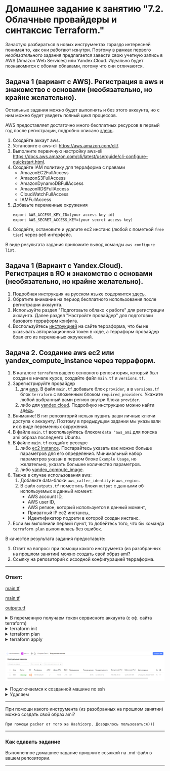 # Домашнее задание к занятию "7.2. Облачные провайдеры и синтаксис Terraform."

Зачастую разбираться в новых инструментах гораздо интересней понимая то, как они работают изнутри. 
Поэтому в рамках первого *необязательного* задания предлагается завести свою учетную запись в AWS (Amazon Web Services) или Yandex.Cloud.
Идеально будет познакомится с обоими облаками, потому что они отличаются. 

## Задача 1 (вариант с AWS). Регистрация в aws и знакомство с основами (необязательно, но крайне желательно).

Остальные задания можно будет выполнять и без этого аккаунта, но с ним можно будет увидеть полный цикл процессов. 

AWS предоставляет достаточно много бесплатных ресурсов в первый год после регистрации, подробно описано [здесь](https://aws.amazon.com/free/).
1. Создайте аккаут aws.
1. Установите c aws-cli https://aws.amazon.com/cli/.
1. Выполните первичную настройку aws-sli https://docs.aws.amazon.com/cli/latest/userguide/cli-configure-quickstart.html.
1. Создайте IAM политику для терраформа c правами
    * AmazonEC2FullAccess
    * AmazonS3FullAccess
    * AmazonDynamoDBFullAccess
    * AmazonRDSFullAccess
    * CloudWatchFullAccess
    * IAMFullAccess
1. Добавьте переменные окружения 
    ```
    export AWS_ACCESS_KEY_ID=(your access key id)
    export AWS_SECRET_ACCESS_KEY=(your secret access key)
    ```
1. Создайте, остановите и удалите ec2 инстанс (любой с пометкой `free tier`) через веб интерфейс. 

В виде результата задания приложите вывод команды `aws configure list`.

## Задача 1 (Вариант с Yandex.Cloud). Регистрация в ЯО и знакомство с основами (необязательно, но крайне желательно).

1. Подробная инструкция на русском языке содержится [здесь](https://cloud.yandex.ru/docs/solutions/infrastructure-management/terraform-quickstart).
2. Обратите внимание на период бесплатного использования после регистрации аккаунта. 
3. Используйте раздел "Подготовьте облако к работе" для регистрации аккаунта. Далее раздел "Настройте провайдер" для подготовки
базового терраформ конфига.
4. Воспользуйтесь [инструкцией](https://registry.terraform.io/providers/yandex-cloud/yandex/latest/docs) на сайте терраформа, что бы 
не указывать авторизационный токен в коде, а терраформ провайдер брал его из переменных окружений.

## Задача 2. Создание aws ec2 или yandex_compute_instance через терраформ. 

1. В каталоге `terraform` вашего основного репозитория, который был создан в начале курсе, создайте файл `main.tf` и `versions.tf`.
2. Зарегистрируйте провайдер 
   1. для [aws](https://registry.terraform.io/providers/hashicorp/aws/latest/docs). В файл `main.tf` добавьте
   блок `provider`, а в `versions.tf` блок `terraform` с вложенным блоком `required_providers`. Укажите любой выбранный вами регион 
   внутри блока `provider`.
   2. либо для [yandex.cloud](https://registry.terraform.io/providers/yandex-cloud/yandex/latest/docs). Подробную инструкцию можно найти 
   [здесь](https://cloud.yandex.ru/docs/solutions/infrastructure-management/terraform-quickstart).
3. Внимание! В гит репозиторий нельзя пушить ваши личные ключи доступа к аккаунту. Поэтому в предыдущем задании мы указывали
их в виде переменных окружения. 
4. В файле `main.tf` воспользуйтесь блоком `data "aws_ami` для поиска ami образа последнего Ubuntu.  
5. В файле `main.tf` создайте рессурс 
   1. либо [ec2 instance](https://registry.terraform.io/providers/hashicorp/aws/latest/docs/resources/instance).
   Постарайтесь указать как можно больше параметров для его определения. Минимальный набор параметров указан в первом блоке 
   `Example Usage`, но желательно, указать большее количество параметров.
   2. либо [yandex_compute_image](https://registry.terraform.io/providers/yandex-cloud/yandex/latest/docs/resources/compute_image).
6. Также в случае использования aws:
   1. Добавьте data-блоки `aws_caller_identity` и `aws_region`.
   2. В файл `outputs.tf` поместить блоки `output` с данными об используемых в данный момент: 
       * AWS account ID,
       * AWS user ID,
       * AWS регион, который используется в данный момент, 
       * Приватный IP ec2 инстансы,
       * Идентификатор подсети в которой создан инстанс.  
7. Если вы выполнили первый пункт, то добейтесь того, что бы команда `terraform plan` выполнялась без ошибок. 


В качестве результата задания предоставьте:
1. Ответ на вопрос: при помощи какого инструмента (из разобранных на прошлом занятии) можно создать свой образ ami?
1. Ссылку на репозиторий с исходной конфигурацией терраформа.  
 
---
### Ответ:
[main.tf](https://github.com/lunezhev/devops-netology/blob/main/terraform/main.tf)

[main.tf](https://github.com/lunezhev/devops-netology/blob/main/terraform/versions.tf)

[outputs.tf](https://github.com/lunezhev/devops-netology/blob/main/terraform/outputs.tf)



<details>
<summary>В переменную получаем токен сервисного аккаунта (с оф. сайта terraform)</summary>

```
root@v1272864:~/devops-netology/terraform# yc iam service-account list --folder-id b1g63r6cv324nqcitmbp
+----------------------+------------------+
|          ID          |       NAME       |
+----------------------+------------------+
| ajecdb2h49krqb7h0vmv | service-account1 |
+----------------------+------------------+

root@v1272864:~/devops-netology/terraform# export YC_TOKEN=`yc iam create-token`
```

</details>

<details>
<summary>terraform init</summary>

```
root@v1272864:~/devops-netology/terraform# terraform init

Initializing the backend...

Initializing provider plugins...
- Finding latest version of yandex-cloud/yandex...
- Installing yandex-cloud/yandex v0.77.0...
- Installed yandex-cloud/yandex v0.77.0 (self-signed, key ID E40F590B50BB8E40)

Partner and community providers are signed by their developers.
If you'd like to know more about provider signing, you can read about it here:
https://www.terraform.io/docs/cli/plugins/signing.html

Terraform has created a lock file .terraform.lock.hcl to record the provider
selections it made above. Include this file in your version control repository
so that Terraform can guarantee to make the same selections by default when
you run "terraform init" in the future.

Terraform has been successfully initialized!

You may now begin working with Terraform. Try running "terraform plan" to see
any changes that are required for your infrastructure. All Terraform commands
should now work.

If you ever set or change modules or backend configuration for Terraform,
rerun this command to reinitialize your working directory. If you forget, other
commands will detect it and remind you to do so if necessary.
```

</details>

<details>
<summary>terraform plan</summary>

```
root@v1272864:~/devops-netology/terraform# terraform plan

Terraform used the selected providers to generate the following execution plan. Resource actions are indicated with the following symbols:
  + create

Terraform will perform the following actions:

  # yandex_compute_instance.test will be created
  + resource "yandex_compute_instance" "test" {
      + created_at                = (known after apply)
      + folder_id                 = (known after apply)
      + fqdn                      = (known after apply)
      + hostname                  = (known after apply)
      + id                        = (known after apply)
      + metadata                  = {
          + "ssh-keys" = <<-EOT
                ubuntu:ssh-rsa AAAAB3NzaC1yc2EAAAADAQABAAABAQD9UPABZvMBObtq35baOzfoRUreDBq1lFj9OnLPR8LNxHNwE90cp2bHZ5HfDJnsNvpQZZu+baQk6urgscG1ze8FJX/HjdGO2o4EsalAdyaod7tGi0m62kYvqI5ZyJqs12t7lrEoEdPWmxsk/cyFlfFxr+n22zUkGj1TeDBiro2W9s7na6nBfOIoVh7QI8UF8SCK7wiVGLDt/uK7nDHjIw7OxLIu68q42AoWZZJ0UmoPjHwBPedbnQxtVbD1LECiXlfGkiJdLdKLz0TRvrC24gfDq+QSopsyAhiXmo6cd+S0dNNcLCA8eL0Zm+wH6SsLioDvX2kv/+XAh40TjrT+8pLP root@v1272864.hosted-by-vdsina.ru
            EOT
        }
      + name                      = "test"
      + network_acceleration_type = "standard"
      + platform_id               = "standard-v1"
      + service_account_id        = (known after apply)
      + status                    = (known after apply)
      + zone                      = (known after apply)

      + boot_disk {
          + auto_delete = true
          + device_name = (known after apply)
          + disk_id     = (known after apply)
          + mode        = (known after apply)

          + initialize_params {
              + block_size  = (known after apply)
              + description = (known after apply)
              + image_id    = "fd8ju9iqf6g5bcq77jns"
              + name        = "root-test"
              + size        = 20
              + snapshot_id = (known after apply)
              + type        = "network-nvme"
            }
        }

      + network_interface {
          + index              = (known after apply)
          + ip_address         = (known after apply)
          + ipv4               = true
          + ipv6               = (known after apply)
          + ipv6_address       = (known after apply)
          + mac_address        = (known after apply)
          + nat                = true
          + nat_ip_address     = (known after apply)
          + nat_ip_version     = (known after apply)
          + security_group_ids = (known after apply)
          + subnet_id          = (known after apply)
        }

      + placement_policy {
          + host_affinity_rules = (known after apply)
          + placement_group_id  = (known after apply)
        }

      + resources {
          + core_fraction = 100
          + cores         = 2
          + memory        = 2
        }

      + scheduling_policy {
          + preemptible = (known after apply)
        }
    }

  # yandex_vpc_network.test_network will be created
  + resource "yandex_vpc_network" "test_network" {
      + created_at                = (known after apply)
      + default_security_group_id = (known after apply)
      + folder_id                 = (known after apply)
      + id                        = (known after apply)
      + labels                    = (known after apply)
      + name                      = "test_network"
      + subnet_ids                = (known after apply)
    }

  # yandex_vpc_subnet.test_subnet will be created
  + resource "yandex_vpc_subnet" "test_subnet" {
      + created_at     = (known after apply)
      + folder_id      = (known after apply)
      + id             = (known after apply)
      + labels         = (known after apply)
      + name           = "test_subnet"
      + network_id     = (known after apply)
      + v4_cidr_blocks = [
          + "192.168.10.0/24",
        ]
      + v6_cidr_blocks = (known after apply)
      + zone           = "ru-central1-a"
    }

Plan: 3 to add, 0 to change, 0 to destroy.

Changes to Outputs:
  + external_ip_address_test = (known after apply)
  + internal_ip_address_test = (known after apply)

────────────────────────────────────────────────────────────────────────────────────────────────────────────────────────────────────────────────────────────────────────

Note: You didn't use the -out option to save this plan, so Terraform can't guarantee to take exactly these actions if you run "terraform apply" now.
```

</details>

<details>
<summary>terraform apply</summary>

```
root@v1272864:~/devops-netology/terraform# terraform apply -auto-approve

Terraform used the selected providers to generate the following execution plan. Resource actions are indicated with the following symbols:
  + create

Terraform will perform the following actions:

  # yandex_compute_instance.test will be created
  + resource "yandex_compute_instance" "test" {
      + created_at                = (known after apply)
      + folder_id                 = (known after apply)
      + fqdn                      = (known after apply)
      + hostname                  = (known after apply)
      + id                        = (known after apply)
      + metadata                  = {
          + "ssh-keys" = <<-EOT
                ubuntu:ssh-rsa AAAAB3NzaC1yc2EAAAADAQABAAABAQD9UPABZvMBObtq35baOzfoRUreDBq1lFj9OnLPR8LNxHNwE90cp2bHZ5HfDJnsNvpQZZu+baQk6urgscG1ze8FJX/HjdGO2o4EsalAdyaod7tGi0m62kYvqI5ZyJqs12t7lrEoEdPWmxsk/cyFlfFxr+n22zUkGj1TeDBiro2W9s7na6nBfOIoVh7QI8UF8SCK7wiVGLDt/uK7nDHjIw7OxLIu68q42AoWZZJ0UmoPjHwBPedbnQxtVbD1LECiXlfGkiJdLdKLz0TRvrC24gfDq+QSopsyAhiXmo6cd+S0dNNcLCA8eL0Zm+wH6SsLioDvX2kv/+XAh40TjrT+8pLP root@v1272864.hosted-by-vdsina.ru
            EOT
        }
      + name                      = "test"
      + network_acceleration_type = "standard"
      + platform_id               = "standard-v1"
      + service_account_id        = (known after apply)
      + status                    = (known after apply)
      + zone                      = (known after apply)

      + boot_disk {
          + auto_delete = true
          + device_name = (known after apply)
          + disk_id     = (known after apply)
          + mode        = (known after apply)

          + initialize_params {
              + block_size  = (known after apply)
              + description = (known after apply)
              + image_id    = "fd8ju9iqf6g5bcq77jns"
              + name        = "root-test"
              + size        = 20
              + snapshot_id = (known after apply)
              + type        = "network-nvme"
            }
        }

      + network_interface {
          + index              = (known after apply)
          + ip_address         = (known after apply)
          + ipv4               = true
          + ipv6               = (known after apply)
          + ipv6_address       = (known after apply)
          + mac_address        = (known after apply)
          + nat                = true
          + nat_ip_address     = (known after apply)
          + nat_ip_version     = (known after apply)
          + security_group_ids = (known after apply)
          + subnet_id          = (known after apply)
        }

      + placement_policy {
          + host_affinity_rules = (known after apply)
          + placement_group_id  = (known after apply)
        }

      + resources {
          + core_fraction = 100
          + cores         = 2
          + memory        = 2
        }

      + scheduling_policy {
          + preemptible = (known after apply)
        }
    }

  # yandex_vpc_network.test_network will be created
  + resource "yandex_vpc_network" "test_network" {
      + created_at                = (known after apply)
      + default_security_group_id = (known after apply)
      + folder_id                 = (known after apply)
      + id                        = (known after apply)
      + labels                    = (known after apply)
      + name                      = "test_network"
      + subnet_ids                = (known after apply)
    }

  # yandex_vpc_subnet.test_subnet will be created
  + resource "yandex_vpc_subnet" "test_subnet" {
      + created_at     = (known after apply)
      + folder_id      = (known after apply)
      + id             = (known after apply)
      + labels         = (known after apply)
      + name           = "test_subnet"
      + network_id     = (known after apply)
      + v4_cidr_blocks = [
          + "192.168.10.0/24",
        ]
      + v6_cidr_blocks = (known after apply)
      + zone           = "ru-central1-a"
    }

Plan: 3 to add, 0 to change, 0 to destroy.

Changes to Outputs:
  + external_ip_address_test = (known after apply)
  + internal_ip_address_test = (known after apply)
yandex_vpc_network.test_network: Creating...
yandex_vpc_network.test_network: Creation complete after 1s [id=enp0k27nu3fdaihnbcgr]
yandex_vpc_subnet.test_subnet: Creating...
yandex_vpc_subnet.test_subnet: Creation complete after 1s [id=e9babnbhj7u3fh6aj78t]
yandex_compute_instance.test: Creating...
yandex_compute_instance.test: Still creating... [10s elapsed]
yandex_compute_instance.test: Still creating... [20s elapsed]
yandex_compute_instance.test: Creation complete after 22s [id=fhmsrdsmtelieurnnk9a]

Apply complete! Resources: 3 added, 0 changed, 0 destroyed.

Outputs:

external_ip_address_test = "62.84.127.189"
internal_ip_address_test = "192.168.10.13"
```

</details>

<br/>

![](7.2_1.png)

<details>
<summary>Подключаемся к созданной машине по ssh</summary>

```
root@v1272864:~/devops-netology/terraform# ssh ubuntu@62.84.127.189
The authenticity of host '62.84.127.189 (62.84.127.189)' can't be established.
ECDSA key fingerprint is SHA256:HR0yaE/+BxcOPxWVSnc3r1taFGrI1hWv6VTIlkjN7xQ.
Are you sure you want to continue connecting (yes/no/[fingerprint])? yes
Warning: Permanently added '62.84.127.189' (ECDSA) to the list of known hosts.
Welcome to Ubuntu 20.04.4 LTS (GNU/Linux 5.4.0-122-generic x86_64)

 * Documentation:  https://help.ubuntu.com
 * Management:     https://landscape.canonical.com
 * Support:        https://ubuntu.com/advantage

The programs included with the Ubuntu system are free software;
the exact distribution terms for each program are described in the
individual files in /usr/share/doc/*/copyright.

Ubuntu comes with ABSOLUTELY NO WARRANTY, to the extent permitted by
applicable law.

To run a command as administrator (user "root"), use "sudo <command>".
See "man sudo_root" for details.

ubuntu@fhmsrdsmtelieurnnk9a:~$ 
```
</details>

<details>
<summary>Удаляем</summary>

```
ubuntu@fhmsrdsmtelieurnnk9a:~$ exit
logout
Connection to 62.84.127.189 closed.
root@v1272864:~/devops-netology/terraform# terraform destroy -auto-approve
```

</details>

---
При помощи какого инструмента (из разобранных на прошлом занятии) можно создать свой образ ami?
```
При помощи packer от того же Hashicorp. Доводилось пользоваться))) 
```

---
### Как cдавать задание

Выполненное домашнее задание пришлите ссылкой на .md-файл в вашем репозитории.

---
